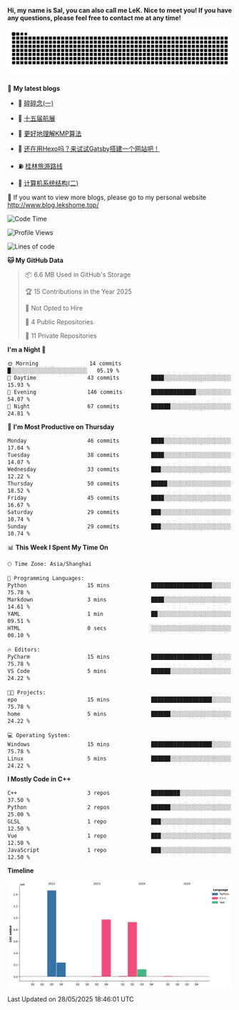 **Hi, my name is Sal, you can also call me LeK. Nice to meet you! If you have any questions, please feel free to contact me at any time!**

![snake](https://raw.githubusercontent.com/LeKZzzz/LeKZzzz/output/github-contribution-grid-snake.svg)


👀 **My latest blogs**
<!-- BLOG-POST-LIST:START -->
- 🫣 [碎碎念&lpar;一&rpar;](http://www.blog.lekshome.top/2025/02/01/sui-sui-nian-yi/) 

- 🧐 [十五届航展](http://www.blog.lekshome.top/2024/11/14/shi-wu-jie-hang-zhan/) 

- 🤖 [更好地理解KMP算法](http://www.blog.lekshome.top/2024/11/10/geng-hao-di-li-jie-kmp-suan-fa/) 

- 📝 [还在用Hexo吗？来试试Gatsby搭建一个网站吧！](http://www.blog.lekshome.top/2024/08/20/shi-yong-gatsby-da-jian-ge-ren-wang-zhan/) 

- ⛽️ [桂林旅游路线](http://www.blog.lekshome.top/2024/04/28/gui-lin-lu-you-lu-xian/) 

- 🦣 [计算机系统结构&lpar;二&rpar;](http://www.blog.lekshome.top/2024/04/21/ji-suan-ji-xi-tong-jie-gou-er/) 
<!-- BLOG-POST-LIST:END -->

🥰 If you want to view more blogs, please go to my personal website http://www.blog.lekshome.top/


<!--START_SECTION:waka-->
![Code Time](http://img.shields.io/badge/Code%20Time-515%20hrs%2056%20mins-blue)

![Profile Views](http://img.shields.io/badge/Profile%20Views-0-blue)

![Lines of code](https://img.shields.io/badge/From%20Hello%20World%20I%27ve%20Written-3.7%20million%20lines%20of%20code-blue)

**🐱 My GitHub Data** 

> 📦 6.6 MB Used in GitHub's Storage 
 > 
> 🏆 15 Contributions in the Year 2025
 > 
> 🚫 Not Opted to Hire
 > 
> 📜 4 Public Repositories 
 > 
> 🔑 11 Private Repositories 
 > 
**I'm a Night 🦉** 

```text
🌞 Morning                14 commits          █░░░░░░░░░░░░░░░░░░░░░░░░   05.19 % 
🌆 Daytime                43 commits          ████░░░░░░░░░░░░░░░░░░░░░   15.93 % 
🌃 Evening                146 commits         ██████████████░░░░░░░░░░░   54.07 % 
🌙 Night                  67 commits          ██████░░░░░░░░░░░░░░░░░░░   24.81 % 
```
📅 **I'm Most Productive on Thursday** 

```text
Monday                   46 commits          ████░░░░░░░░░░░░░░░░░░░░░   17.04 % 
Tuesday                  38 commits          ████░░░░░░░░░░░░░░░░░░░░░   14.07 % 
Wednesday                33 commits          ███░░░░░░░░░░░░░░░░░░░░░░   12.22 % 
Thursday                 50 commits          █████░░░░░░░░░░░░░░░░░░░░   18.52 % 
Friday                   45 commits          ████░░░░░░░░░░░░░░░░░░░░░   16.67 % 
Saturday                 29 commits          ███░░░░░░░░░░░░░░░░░░░░░░   10.74 % 
Sunday                   29 commits          ███░░░░░░░░░░░░░░░░░░░░░░   10.74 % 
```


📊 **This Week I Spent My Time On** 

```text
🕑︎ Time Zone: Asia/Shanghai

💬 Programming Languages: 
Python                   15 mins             ███████████████████░░░░░░   75.78 % 
Markdown                 3 mins              ████░░░░░░░░░░░░░░░░░░░░░   14.61 % 
YAML                     1 min               ██░░░░░░░░░░░░░░░░░░░░░░░   09.51 % 
HTML                     0 secs              ░░░░░░░░░░░░░░░░░░░░░░░░░   00.10 % 

🔥 Editors: 
PyCharm                  15 mins             ███████████████████░░░░░░   75.78 % 
VS Code                  5 mins              ██████░░░░░░░░░░░░░░░░░░░   24.22 % 

🐱‍💻 Projects: 
epo                      15 mins             ███████████████████░░░░░░   75.78 % 
home                     5 mins              ██████░░░░░░░░░░░░░░░░░░░   24.22 % 

💻 Operating System: 
Windows                  15 mins             ███████████████████░░░░░░   75.78 % 
Linux                    5 mins              ██████░░░░░░░░░░░░░░░░░░░   24.22 % 
```

**I Mostly Code in C++** 

```text
C++                      3 repos             █████████░░░░░░░░░░░░░░░░   37.50 % 
Python                   2 repos             ██████░░░░░░░░░░░░░░░░░░░   25.00 % 
GLSL                     1 repo              ███░░░░░░░░░░░░░░░░░░░░░░   12.50 % 
Vue                      1 repo              ███░░░░░░░░░░░░░░░░░░░░░░   12.50 % 
JavaScript               1 repo              ███░░░░░░░░░░░░░░░░░░░░░░   12.50 % 
```



**Timeline**

![Lines of Code chart](https://raw.githubusercontent.com/LeKZzzz/LeKZzzz/master/assets/bar_graph.png)


 Last Updated on 28/05/2025 18:46:01 UTC
<!--END_SECTION:waka-->
